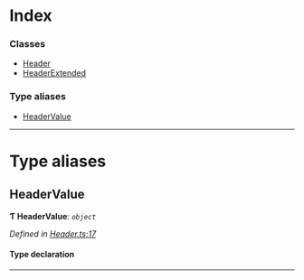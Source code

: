 

# Index

### Classes

* [Header](../classes/_header_.header.md)
* [HeaderExtended](../classes/_header_.headerextended.md)

### Type aliases

* [HeaderValue](_header_.md#headervalue)

---

# Type aliases

<a id="headervalue"></a>

##  HeaderValue

**Ƭ HeaderValue**: *`object`*

*Defined in [Header.ts:17](https://github.com/polkadot-js/api/blob/b960580/packages/types/src/Header.ts#L17)*

#### Type declaration

___

